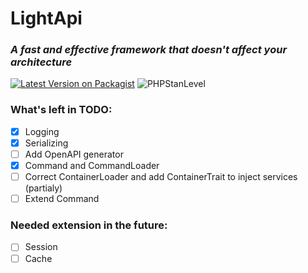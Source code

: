 # LightApi
### *A fast and effective framework that doesn't affect your architecture*

[![Latest Version on Packagist](https://img.shields.io/packagist/v/pjpawel/light-api.svg?style=flat-square)](https://packagist.org/packages/pjpawel/light-api)
![PHPStanLevel](https://img.shields.io/badge/PHPStan-5%20level-brightgreen.svg?style=flat)

### What's left in TODO:
- [x] Logging
- [x] Serializing
- [ ] Add OpenAPI generator
- [x] Command and CommandLoader
- [ ] Correct ContainerLoader and add ContainerTrait to inject services (partialy)
- [ ] Extend Command

### Needed extension in the future:
- [ ] Session
- [ ] Cache
